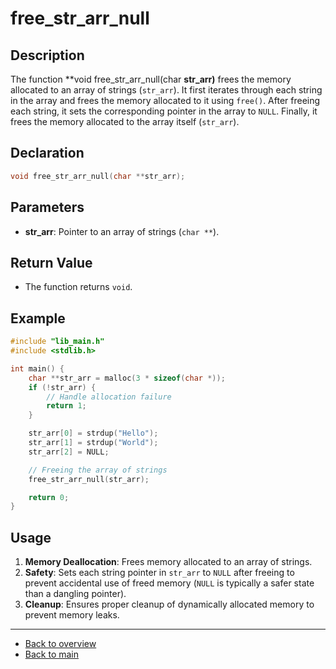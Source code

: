 # free_str_arr_null

## Description

The function **void free_str_arr_null(char **str_arr)** frees the memory allocated to an array of strings (`str_arr`). It first iterates through each string in the array and frees the memory allocated to it using `free()`. After freeing each string, it sets the corresponding pointer in the array to `NULL`. Finally, it frees the memory allocated to the array itself (`str_arr`).

## Declaration

```c
void free_str_arr_null(char **str_arr);
```

## Parameters

- **str_arr**: Pointer to an array of strings (`char **`).

## Return Value

- The function returns `void`.

## Example

```c
#include "lib_main.h"
#include <stdlib.h>

int main() {
    char **str_arr = malloc(3 * sizeof(char *));
    if (!str_arr) {
        // Handle allocation failure
        return 1;
    }

    str_arr[0] = strdup("Hello");
    str_arr[1] = strdup("World");
    str_arr[2] = NULL;

    // Freeing the array of strings
    free_str_arr_null(str_arr);

    return 0;
}
```

## Usage

1. **Memory Deallocation**: Frees memory allocated to an array of strings.
2. **Safety**: Sets each string pointer in `str_arr` to `NULL` after freeing to prevent accidental use of freed memory (`NULL` is typically a safer state than a dangling pointer).
3. **Cleanup**: Ensures proper cleanup of dynamically allocated memory to prevent memory leaks.

---

- [Back to overview](../Overview_about_function.md)
- [Back to main](/)
